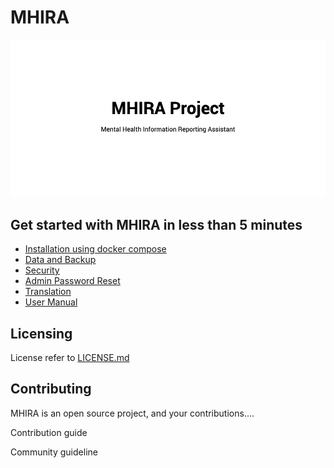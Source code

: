 MHIRA
================================================================

![Banner](resources/images/banner.png "Banner")

Get started with MHIRA in less than 5 minutes
----------------------------------------------------------------

* [Installation using docker compose](https://github.com/mhira-project/mhira-docker#installation)
* [Data and Backup](/docs/data-and-backup.md)
* [Security](/docs/security.md)
* [Admin Password Reset](/docs/admin-password-reset.md)
* [Translation](/docs/translations.md)
* [User Manual](/docs/installation.md)

Licensing
----------------------------------------------------------------

License refer to [LICENSE.md](LICENSE.md)

Contributing
----------------------------------------------------------------

MHIRA is an open source project, and your contributions....

Contribution guide

Community guideline
